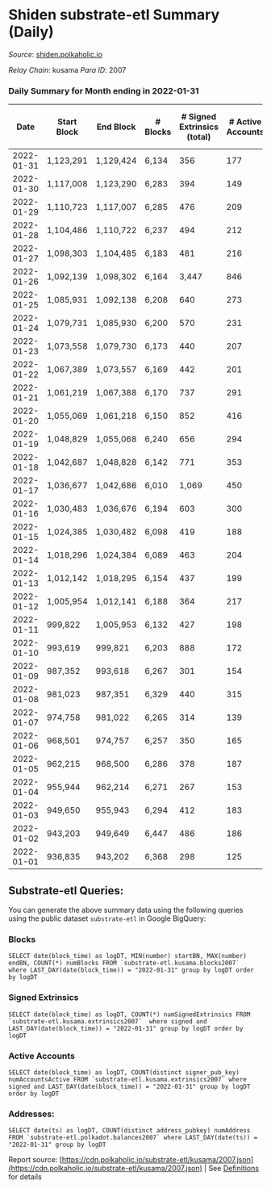 # Shiden substrate-etl Summary (Daily)

_Source_: [shiden.polkaholic.io](https://shiden.polkaholic.io)

*Relay Chain*: kusama
*Para ID*: 2007



### Daily Summary for Month ending in 2022-01-31


| Date | Start Block | End Block | # Blocks | # Signed Extrinsics (total) | # Active Accounts | # Passive | # New | # Addresses with Balances | # Events | # Transfers | # XCM Transfers In | # XCM Transfers Out |
| ---- | ----------- | --------- | -------- | --------------------------- | ----------------- | --------- | ----- | ------------------------- | -------- | ----------- | ------------------ | ------------------- |
| 2022-01-31 | 1,123,291 | 1,129,424 | 6,134  | 356 | 177 |  |  | 41,991 | 85,218 | 7,650 ($386,586.53) |   |   |
| 2022-01-30 | 1,117,008 | 1,123,290 | 6,283  | 394 | 149 |  |  |  | 65,285 | 7,203 ($243,394.86) |   |   |
| 2022-01-29 | 1,110,723 | 1,117,007 | 6,285  | 476 | 209 |  |  |  | 92,394 | 7,932 ($401,338.54) |   |   |
| 2022-01-28 | 1,104,486 | 1,110,722 | 6,237  | 494 | 212 |  |  |  | 87,642 | 8,088 ($680,164.54) |   |   |
| 2022-01-27 | 1,098,303 | 1,104,485 | 6,183  | 481 | 216 |  |  |  | 75,868 | 8,695 ($340,893.93) |   |   |
| 2022-01-26 | 1,092,139 | 1,098,302 | 6,164  | 3,447 | 846 |  |  |  | 221,366 | 24,227 ($846,265.70) |   |   |
| 2022-01-25 | 1,085,931 | 1,092,138 | 6,208  | 640 | 273 |  |  |  | 69,858 | 7,014 ($1,585,882.87) |   |   |
| 2022-01-24 | 1,079,731 | 1,085,930 | 6,200  | 570 | 231 |  |  |  | 87,369 | 7,094 ($12,346,469.69) |   |   |
| 2022-01-23 | 1,073,558 | 1,079,730 | 6,173  | 440 | 207 |  |  |  | 73,744 | 6,839 ($374,782.60) |   |   |
| 2022-01-22 | 1,067,389 | 1,073,557 | 6,169  | 442 | 201 |  |  |  | 82,469 | 7,109 ($605,171.65) |   |   |
| 2022-01-21 | 1,061,219 | 1,067,388 | 6,170  | 737 | 291 |  |  |  | 87,545 | 7,229 ($1,160,955.50) |   |   |
| 2022-01-20 | 1,055,069 | 1,061,218 | 6,150  | 852 | 416 |  |  |  | 70,563 | 6,710 ($242,249.86) |   |   |
| 2022-01-19 | 1,048,829 | 1,055,068 | 6,240  | 656 | 294 |  |  |  | 60,228 | 6,669 ($556,412.42) |   |   |
| 2022-01-18 | 1,042,687 | 1,048,828 | 6,142  | 771 | 353 |  |  |  | 65,609 | 6,827 ($1,551,317.77) |   |   |
| 2022-01-17 | 1,036,677 | 1,042,686 | 6,010  | 1,069 | 450 |  |  |  | 106,744 | 7,459 ($1,811,820.82) |   |   |
| 2022-01-16 | 1,030,483 | 1,036,676 | 6,194  | 603 | 300 |  |  |  | 62,456 | 6,808 ($472,452.52) |   |   |
| 2022-01-15 | 1,024,385 | 1,030,482 | 6,098  | 419 | 188 |  |  |  | 63,099 | 6,676 ($378,561.08) |   |   |
| 2022-01-14 | 1,018,296 | 1,024,384 | 6,089  | 463 | 204 |  |  |  | 74,551 | 6,792 ($1,171,112.73) |   |   |
| 2022-01-13 | 1,012,142 | 1,018,295 | 6,154  | 437 | 199 |  |  |  | 59,101 | 6,581 ($623,959.49) |   |   |
| 2022-01-12 | 1,005,954 | 1,012,141 | 6,188  | 364 | 217 |  |  |  | 66,559 | 6,736 ($395,032.27) |   |   |
| 2022-01-11 | 999,822 | 1,005,953 | 6,132  | 427 | 198 |  |  |  | 66,355 | 6,747 ($157,916.12) |   |   |
| 2022-01-10 | 993,619 | 999,821 | 6,203  | 888 | 172 |  |  |  | 66,792 | 7,191 ($928,486.20) |   |   |
| 2022-01-09 | 987,352 | 993,618 | 6,267  | 301 | 154 |  |  |  | 61,677 | 6,809 ($250,701.26) |   |   |
| 2022-01-08 | 981,023 | 987,351 | 6,329  | 440 | 315 |  |  |  | 56,906 | 6,871 ($1,446,670.23) |   |   |
| 2022-01-07 | 974,758 | 981,022 | 6,265  | 314 | 139 |  |  |  | 65,190 | 6,804 ($151,473.15) |   |   |
| 2022-01-06 | 968,501 | 974,757 | 6,257  | 350 | 165 |  |  |  | 75,188 | 6,867 ($362,840.17) |   |   |
| 2022-01-05 | 962,215 | 968,500 | 6,286  | 378 | 187 |  |  |  | 65,063 | 6,770 ($346,209.96) |   |   |
| 2022-01-04 | 955,944 | 962,214 | 6,271  | 267 | 153 |  |  |  | 66,725 | 6,685 ($174,519.28) |   |   |
| 2022-01-03 | 949,650 | 955,943 | 6,294  | 412 | 183 |  |  |  | 61,315 | 6,815 ($278,926.89) |   |   |
| 2022-01-02 | 943,203 | 949,649 | 6,447  | 486 | 186 |  |  |  | 78,173 | 7,331 ($579,017.23) |   |   |
| 2022-01-01 | 936,835 | 943,202 | 6,368  | 298 | 125 |  |  |  | 68,756 | 6,927 ($162,057.73) |   |   |

## Substrate-etl Queries:
You can generate the above summary data using the following queries using the public dataset `substrate-etl` in Google BigQuery:


### Blocks
```
SELECT date(block_time) as logDT, MIN(number) startBN, MAX(number) endBN, COUNT(*) numBlocks FROM `substrate-etl.kusama.blocks2007`  where LAST_DAY(date(block_time)) = "2022-01-31" group by logDT order by logDT
```


### Signed Extrinsics
```
SELECT date(block_time) as logDT, COUNT(*) numSignedExtrinsics FROM `substrate-etl.kusama.extrinsics2007`  where signed and LAST_DAY(date(block_time)) = "2022-01-31" group by logDT order by logDT
```


### Active Accounts
```
SELECT date(block_time) as logDT, COUNT(distinct signer_pub_key) numAccountsActive FROM `substrate-etl.kusama.extrinsics2007` where signed and LAST_DAY(date(block_time)) = "2022-01-31" group by logDT order by logDT
```


### Addresses:
```
SELECT date(ts) as logDT, COUNT(distinct address_pubkey) numAddress FROM `substrate-etl.polkadot.balances2007` where LAST_DAY(date(ts)) = "2022-01-31" group by logDT
```



Report source: [https://cdn.polkaholic.io/substrate-etl/kusama/2007.json](https://cdn.polkaholic.io/substrate-etl/kusama/2007.json) | See [Definitions](/DEFINITIONS.md) for details
